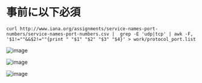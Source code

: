 # 事前に以下必須

```
curl http://www.iana.org/assignments/service-names-port-numbers/service-names-port-numbers.csv |  grep -E 'udp|tcp' | awk -F, '$1!=""&&$2!=""{print " "$1" "$2" "$3" "$4}' > work/protocol_port.list
```

![image](https://cloud.githubusercontent.com/assets/12387636/20269416/58e5e604-aac6-11e6-937a-e5fae3bf87fa.png)

![image](https://cloud.githubusercontent.com/assets/12387636/20269431/5f382fd0-aac6-11e6-8c47-27f210ceb1d3.png)

![image](https://cloud.githubusercontent.com/assets/12387636/20269439/64d4e8de-aac6-11e6-91c8-0d757c62ff55.png)
